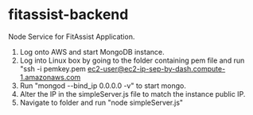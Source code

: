 # fitassist-backend
Node Service for FitAssist Application.

1. Log onto AWS and start MongoDB instance.
2. Log into Linux box by going to the folder containing pem file and run "ssh -i pemkey.pem ec2-user@ec2-ip-sep-by-dash.compute-1.amazonaws.com
3. Run "mongod --bind_ip 0.0.0.0 -v" to start mongo.
4. Alter the IP in the simpleServer.js file to match the instance public IP.
5. Navigate to folder and run "node simpleServer.js"
